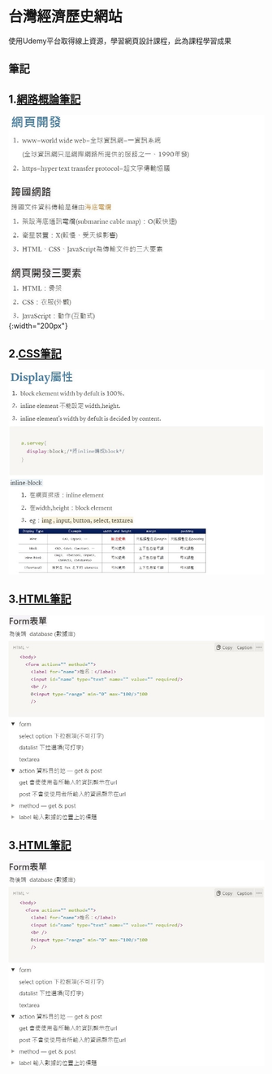 # 台灣經濟歷史網站
 使用Udemy平台取得線上資源，學習網頁設計課程，此為課程學習成果

## 筆記
 
## 1.[網路概論筆記](https://volcano-failing-dac.notion.site/a13ff36e72b140cf93432aa8ca584a8d?pvs=4"網路概論筆記")
![網路概論筆記](網路基礎概論.jpg){:width="200px"}

## 2.[CSS筆記](https://volcano-failing-dac.notion.site/css-dca1a587c5c94658b01b049a22a0de52?pvs=4"CSS筆記")
![CSS筆記](CSS.jpg)

## 3.[HTML筆記](https://volcano-failing-dac.notion.site/HTML-ec39c15b833a4d66aa3fda455b10f306?pvs=4"HTML筆記")
![HTML筆記](HTML.jpg)

## 3.[HTML筆記](https://volcano-failing-dac.notion.site/HTML-ec39c15b833a4d66aa3fda455b10f306?pvs=4"HTML筆記")
![HTML筆記](HTML.jpg)
